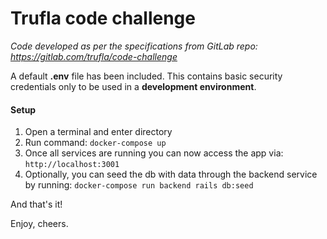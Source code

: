 # Trufla code challenge

*Code developed as per the specifications from GitLab repo: https://gitlab.com/trufla/code-challenge*

A default **.env** file has been included. This contains basic security credentials only to be used in a **development environment**.

#### Setup

1. Open a terminal and enter directory
2. Run command:
`docker-compose up`
3. Once all services are running you can now access the app via:
`http://localhost:3001`
4. Optionally, you can seed the db with data through the backend service by running:
`docker-compose run backend rails db:seed`


And that's it!

Enjoy, cheers.
